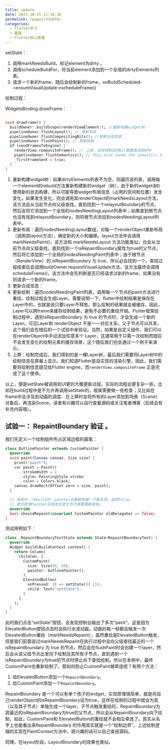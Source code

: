 ```yaml
---
title: update
date: 2023-10-25 11:16:36
permalink: /pages/43a6f6/
categories:
  - flutter学习
  - 基础
  - Flutter核心原理
---
```

setState：

1. 调用markNeedsBuild，标记element为dirty 。
2. 调用scheduleBuildFor，将当前element添加到一个全局的dirtyElements列表。
3. 请求一个新的frame，随后会绘制新的frame，onBuildScheduled->ensureVisualUpdate->scheduleFrame()



绘制过程：

WidgetsBinding.drawFrame：

```dart

void drawFrame() {
  buildOwner!.buildScope(renderViewElement!); //重新构建widget树
  pipelineOwner.flushLayout(); // 更新布局
  pipelineOwner.flushCompositingBits(); //更新合成信息
  pipelineOwner.flushPaint(); // 更新绘制
  if (sendFramesToEngine) {
    renderView.compositeFrame(); // 上屏，会将绘制出的bit数据发送给GPU
    pipelineOwner.flushSemantics(); // this also sends the semantics to the OS.
    _firstFrameSent = true;
  }
}
```

1. 重新构建widget树：如果dirtyElements列表不为空，则遍历该列表，调用每一个element的rebuild方法重新构建新的widget（树），由于新的widget(树)使用新的状态构建，所以可能导致widget布局信息（占用的空间和位置）发生变化，如果发生变化，则会调用其renderObject的markNeedsLayout方法，该方法会从当前节点向父级查找，直到找到一个relayoutBoundary的节点，然后会将它添加到一个全局的nodesNeedingLayout列表中；如果直到根节点也没有找到relayoutBoundary，则将根节点添加到nodesNeedingLayout列表中。
2. 更新布局：遍历nodesNeedingLayout数组，对每一个renderObject重新布局（调用其layout方法），确定新的大小和偏移。layout方法中会调用markNeedsPaint()，该方法和 markNeedsLayout 方法功能类似，也会从当前节点向父级查找，直到找到一个isRepaintBoundary属性为true的父节点，然后将它添加到一个全局的nodesNeedingPaint列表中；由于根节点（RenderView）的 isRepaintBoundary 为 true，所以必会找到一个。查找过程结束后会调用buildOwner.requestVisualUpdate方法，该方法最终会调用scheduleFrame()，该方法中会先判断是否已经请求过新的frame，如果没有则请求一个新的frame。
3. 更新合成信息：
4. 更新绘制：遍历nodesNeedingPaint列表，调用每一个节点的paint方法进行重绘，绘制过程会生成Layer。需要说明一下，flutter中绘制结果是保存在Layer中的，也就是说只要Layer不释放，那么绘制的结果就会被缓存，因此，Layer可以跨frame来缓存绘制结果，避免不必要的重绘开销。Flutter框架绘制过程中，遇到isRepaintBoundary 为 true 的节点时，才会生成一个新的Layer。可见Layer和 renderObject 不是一一对应关系，父子节点可以共享，这个我们会在随后的一个试验中来验证。当然，如果是自定义组件，我们可以在renderObject中手动添加任意多个 Layer，这通常用于只需一次绘制而随后不会发生变化的绘制元素的缓存场景，这个随后我们也会通过一个例子来演示。
5. 上屏：绘制完成后，我们得到的是一棵Layer树，最后我们需要将Layer树中的绘制信息在屏幕上显示。我们知道Flutter是自实现的渲染引擎，因此，我们需要将绘制信息提交给Flutter engine，而`renderView.compositeFrame` 正是完成了这个使命。

以上，便是setState被调用到UI更的大概更新过程，实际的流程会更复杂一些，比如在build过程中是不允许再调用setState的，框架需要做一些检查；又比如在frame中会涉及到动画的调度、在上屏时会将所有的Layer添加到场景（Scene）对象后，再渲染Scene，读者有兴趣可以自行查看源码或关注笔者博客（后续会有补充内容哦）。



## 试验一： RepaintBoundary 验证 。

我们先定义一个绘制组件所占区域边框的画笔：

```dart
class OutlinePainter extends CustomPainter {
  @override
  void paint(Canvas canvas, Size size) {
    print("paint");
    var paint = Paint()
      ..strokeWidth = 2
      ..style= PaintingStyle.stroke
      ..color = Colors.black;
    canvas.drawRect(Offset.zero & size, paint);
  }

  // 本例中，rebuild时，painter会重新构建一个新实例，返回false,
  // 表示即使Painter实例发生变化也不需要重新绘制。
  @override
  bool shouldRepaint(covariant CustomPainter oldDelegate) => false;
}
```

测试用例如下：

```dart
class _RepaintBoundaryTestState extends State<RepaintBoundaryTest> {
  @override
  Widget build(BuildContext context) {
    return Column(
      children: [
        CustomPaint(
          size: Size(50, 50),
          painter: OutlinePainter(),
        ),
        ElevatedButton(
          onPressed: () => setState(() {}),
          child: Text("setState"),
        )
      ],
    );
  }
}
```

此时我们点击“setState”按钮，会发现控制台输出了多次“paint”。这是因为ElevatedButton按钮点击时会执行水波动画，动画的每一帧都会触发一次ElevatedButton重绘（markNeedsRepaint），虽然重绘是ElevatedButton触发，但是我们前面说过markNeedsRepaint在执行过程中会向父级查找最近的一个 isRepaintBoundary 为 true 的节点，然后会在flushPaint时会创建一个layer，然后会从该父级节点出发向下绘制及其所有子节点，直到遇到一个 isRepaintBoundary为true的节点时停止向下查找绘制。所以在本例中，最终CustomPaint也重新绘制了。那如何防止CustomPaint被牵连呢？有两个方法：

1. 给ElevatedButton添加一个`RepaintBoundary`。
2. 给CustomPaint添加一个`RepaintBoundary`。

RepaintBoundary 是一个可以有单个孩子的widget，实现原理很简单，就是将自己renderObject的isRepaintBoundary设为true，这样在绘制的过程中就会为其（以及其子节点）单独生成一个layer，子节点触发重绘时，RepaintBoundary为其最近的isRepaintBoundary为true的父节点，所以会从RepaintBoundary向下绘制，如此，CustomPaint和 ElevatedButton的重绘就不会相互牵连了。其实从名字上也能看出来RepaintBoundary 的作用其实就是一个“绘制边界”。上述绘制逻辑的实现在PaintContext方法中，感兴趣的话可以自己查阅源码。

同理，在layout阶段，LayoutBoundary的效果也类似。





